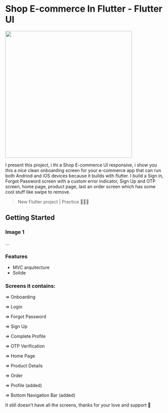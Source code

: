 # Shop E-commerce In Flutter - Flutter UI

<img src="https://github.com/mvfernando/shop_e-commerce_in_flutter_ui/blob/main/assets/output/coverShopUIFlutter.png" height="400">

I present this project, i thi a Shop E-commerce UI responsive, i show you this a nice clean onboarding screen for your e-commerce app that can run both Andriod and iOS devices because it builds with flutter. I build a Sign in, Forgot Password screen with a custom error indicator, Sign Up and OTP screen,  home page, product page, last an order screen which has some cool stuff like swipe to remove.

> New Flutter project | Practice 👨🏽‍💻

## Getting Started

### Image 1

...


### Features  

* MVC arquitecture
* Solide


### Screens it contains:
=> Onboarding

=> Login

=> Forgot Password

=> Sign Up

=> Complete Profile

=> OTP Verification

=> Home Page

=> Product Details

=> Order

=> Profile (added)

=> Bottom Navigation Bar (added)

It still doesn't have all the screens, thanks for your love and support 🙏